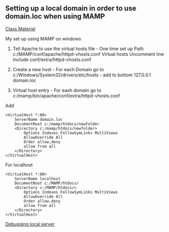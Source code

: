 ## Setting up a local domain in order to use domain.loc when using MAMP

[Class Material](https://github.com/susanBuck/dwa15-fall2017/blob/master/01_Servers_and_Git/09_Local_domain.md)

My set up using MAMP on windows

1. Tell Apache to use the virtual hosts file - One time set up
Path c:/MAMP/conf/apache/httpd-vhosts.conf
Virtual hosts Uncomment line Include conf/extra/httpd-vhosts.conf

2. Create a new host - For each Domain go to c:/Windows/System32/drivers/etc/hosts - add to bottom  127.0.0.1 domain.loc

3.  Virtual host entry - For eaxh domain go to c:/mamp/bin/apache/conf/extra/httpd-vhosts.conf

 Add
 
```
<VirtualHost *:80>
    ServerName domain.loc
    DocumentRoot c:/mamp/htdocs/newfolder
    <Directory c:/mamp/htdocs/newfolder>
        Options Indexes FollowSymLinks MultiViews
        AllowOverride All
        Order allow,deny
        allow from all
    </Directory>
</VirtualHost>
```
For localhost
```
<VirtualHost *:80>
    ServerName localhost
    DocumentRoot c:/MAMP/htdocs/
    <Directory c:/MAMP/htdocs/>
        Options Indexes FollowSymLinks MultiViews
        AllowOverride All
        Order allow,deny
        allow from all
    </Directory>
</VirtualHost>
```

[Debugging local server](https://github.com/susanBuck/dwa15-fall2017/blob/master/01_Servers_and_Git/02_Debugging_local_servers.md)
